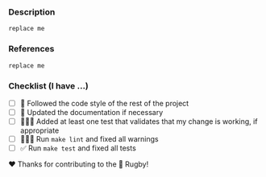 <!--
  Hello!

  Before you submit your request, please replace the paragraph
  below with the relevant details, and complete the steps in the
  checklist by placing an 'x' in each box:

  - [x] I've completed this task
  - [ ] This task isn't completed

  Provide links to an existing issue or external references/discussions, if appropriate.
-->

### Description
<!--Please describe your pull request.-->
`replace me`

### References
<!--Provide links to an existing issue or external references/discussions, if appropriate.-->
`replace me`

### Checklist (I have ...)
- [ ] 🧐 Followed the code style of the rest of the project
- [ ] 📖 Updated the documentation if necessary
- [ ] 👨🏻‍🔧 Added at least one test that validates that my change is working, if appropriate
- [ ] 👮🏻‍♂️ Run `make lint` and fixed all warnings
- [ ] ✅ Run `make test` and fixed all tests

❤️ Thanks for contributing to the 🏈 Rugby!
